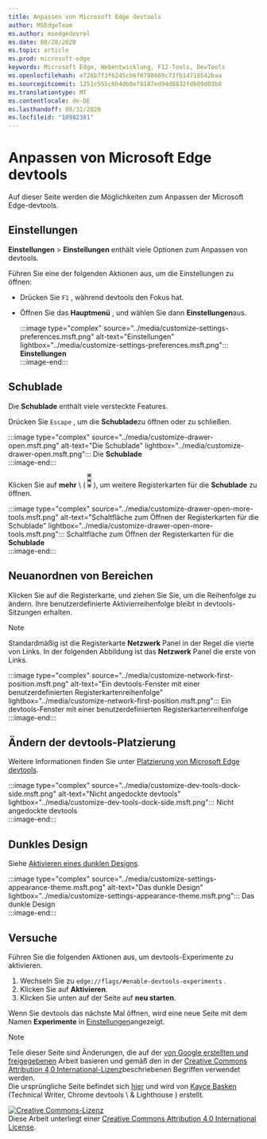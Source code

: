 ```yaml
---
title: Anpassen von Microsoft Edge devtools
author: MSEdgeTeam
ms.author: msedgedevrel
ms.date: 08/28/2020
ms.topic: article
ms.prod: microsoft-edge
keywords: Microsoft Edge, Webentwicklung, F12-Tools, DevTools
ms.openlocfilehash: e726b7f3f6245cb6f6798669c73fb14718542baa
ms.sourcegitcommit: 1251c555c6b4db8ef8187ed94d8832fdb89d03b8
ms.translationtype: MT
ms.contentlocale: de-DE
ms.lasthandoff: 08/31/2020
ms.locfileid: "10982381"
---
```

<!-- Copyright Kayce Basques 

   Licensed under the Apache License, Version 2.0 (the "License");
   you may not use this file except in compliance with the License.
   You may obtain a copy of the License at

       https://www.apache.org/licenses/LICENSE-2.0

   Unless required by applicable law or agreed to in writing, software
   distributed under the License is distributed on an "AS IS" BASIS,
   WITHOUT WARRANTIES OR CONDITIONS OF ANY KIND, either express or implied.
   See the License for the specific language governing permissions and
   limitations under the License.  -->





# Anpassen von Microsoft Edge devtools   

  

Auf dieser Seite werden die Möglichkeiten zum Anpassen der Microsoft Edge-devtools.  

## Einstellungen   

**Einstellungen**  >  **Einstellungen** enthält viele Optionen zum Anpassen von devtools.  

Führen Sie eine der folgenden Aktionen aus, um die Einstellungen zu öffnen:  

*   Drücken Sie `F1` , während devtools den Fokus hat.  
*   Öffnen Sie das **Hauptmenü** , und wählen Sie dann **Einstellungen**aus.  
    
    :::image type="complex" source="../media/customize-settings-preferences.msft.png" alt-text="Einstellungen" lightbox="../media/customize-settings-preferences.msft.png":::
       **Einstellungen**  
    :::image-end:::  
    
## Schublade   

Die **Schublade** enthält viele versteckte Features.  

Drücken Sie `Escape` , um die **Schublade**zu öffnen oder zu schließen.  

:::image type="complex" source="../media/customize-drawer-open.msft.png" alt-text="Die Schublade" lightbox="../media/customize-drawer-open.msft.png":::
   Die **Schublade**  
:::image-end:::  

Klicken Sie auf **mehr** \ ( ![ mehr ][ImageMoreIcon] \), um weitere Registerkarten für die **Schublade** zu öffnen.  

:::image type="complex" source="../media/customize-drawer-open-more-tools.msft.png" alt-text="Schaltfläche zum Öffnen der Registerkarten für die Schublade" lightbox="../media/customize-drawer-open-more-tools.msft.png":::
   Schaltfläche zum Öffnen der Registerkarten für die **Schublade**  
:::image-end:::  

## Neuanordnen von Bereichen   

Klicken Sie auf die Registerkarte, und ziehen Sie Sie, um die Reihenfolge zu ändern.  Ihre benutzerdefinierte Aktivierreihenfolge bleibt in devtools-Sitzungen erhalten.  

> [!NOTE]
> Standardmäßig ist die Registerkarte **Netzwerk** Panel in der Regel die vierte von Links.  In der folgenden Abbildung ist das **Netzwerk** Panel die erste von Links.  

:::image type="complex" source="../media/customize-network-first-position.msft.png" alt-text="Ein devtools-Fenster mit einer benutzerdefinierten Registerkartenreihenfolge" lightbox="../media/customize-network-first-position.msft.png":::
   Ein devtools-Fenster mit einer benutzerdefinierten Registerkartenreihenfolge  
:::image-end:::  

## Ändern der devtools-Platzierung   

Weitere Informationen finden Sie unter [Platzierung von Microsoft Edge devtools][DevToolsPlacement].  

:::image type="complex" source="../media/customize-dev-tools-dock-side.msft.png" alt-text="Nicht angedockte devtools" lightbox="../media/customize-dev-tools-dock-side.msft.png":::
   Nicht angedockte devtools  
:::image-end:::  

## Dunkles Design   

Siehe [Aktivieren eines dunklen Designs][DarkTheme].  

:::image type="complex" source="../media/customize-settings-appearance-theme.msft.png" alt-text="Das dunkle Design" lightbox="../media/customize-settings-appearance-theme.msft.png":::
   Das dunkle Design  
:::image-end:::  

## Versuche   

Führen Sie die folgenden Aktionen aus, um devtools-Experimente zu aktivieren.  

1.  Wechseln Sie zu `edge://flags/#enable-devtools-experiments` .  
1.  Klicken Sie auf **Aktivieren**.  
1.  Klicken Sie unten auf der Seite auf **neu starten**.  

Wenn Sie devtools das nächste Mal öffnen, wird eine neue Seite mit dem Namen **Experimente** in [Einstellungen](#settings)angezeigt.  

<!--  
   

  
-->  

<!-- image links -->  

[ImageMoreIcon]: ../media/more-icon.msft.png  

<!-- links -->  

[DevToolsPlacement]: ./placement.md "Ändern der Position von Microsoft Edge devtools | Microsoft docs"  
[DarkTheme]: ./dark-theme.md "Aktivieren des dunklen Designs in Microsoft Edge devtools | Microsoft docs"  

> [!NOTE]
> Teile dieser Seite sind Änderungen, die auf der [von Google erstellten und freigegebenen][GoogleSitePolicies] Arbeit basieren und gemäß den in der [Creative Commons Attribution 4,0 International-Lizenz][CCA4IL]beschriebenen Begriffen verwendet werden.  
> Die ursprüngliche Seite befindet sich [hier](https://developers.google.com/web/tools/chrome-devtools/customize/index) und wird von [Kayce Basken][KayceBasques] (Technical Writer, Chrome devtools \ & Lighthouse \) erstellt.  

[![Creative Commons-Lizenz][CCby4Image]][CCA4IL]  
Diese Arbeit unterliegt einer [Creative Commons Attribution 4.0 International License][CCA4IL].  

[CCA4IL]: https://creativecommons.org/licenses/by/4.0  
[CCby4Image]: https://i.creativecommons.org/l/by/4.0/88x31.png  
[GoogleSitePolicies]: https://developers.google.com/terms/site-policies  
[KayceBasques]: https://developers.google.com/web/resources/contributors/kaycebasques  
